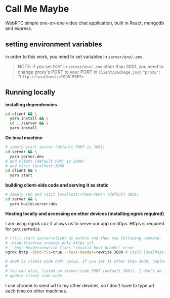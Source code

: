 # Call Me Maybe

WebRTC simple one-on-one video chat application, built in React, mongodb and express.

## setting environment variables

in order to this work, you need to set variables in `server/env/.env`.

> NOTE: if you set `PORT` in `server/env/.env` other than 3001, you need to
> change proxy's PORT to your PORT in `client/package.json` `"proxy": "http://localhost:<YOUR-PORT>`

## Running locally

**installing dependencies**
```bash
cd client && \
  yarn install && \
  cd ../server && \
  yarn install
```

**On local machine**
```bash
# simply start server (default PORT is 3001)
cd server && \
  yarn server:dev
# and client (default PORT is 3000)
# and visit localhost:3000
cd client && \
  yarn start
```

**building client-side code and serving it as static**
```bash
# simply run and visit localhost:<YOUR-PORT> (default 3001)
cd server && \
  yarn build:server:dev
```

**Hosting locally and accessing on other devices (installing ngrok required)**

I am using ngrok cuz it allows us to serve our app on https. Https is required for `getUserMedia`.

```bash
# (!!!) start server+client as before and then run following command.
# -bind-tls=true creates only https url.
# --host-header=rewrite fixes "invalid host header" error
ngrok http -bind-tls=true --host-header=rewrite 3000 # visit localhost:4040 and follow from there

# 3000 is client-side PORT value, if you set it other than 3000, replace it with your value here.
#
# You can also, listen on server-side PORT (default 3001). I don't do it, cuz you have to re-build each time you
# update client-side code.
```

I use chrome to send url to my other devices, so I don't have to type url each time on other machines.
